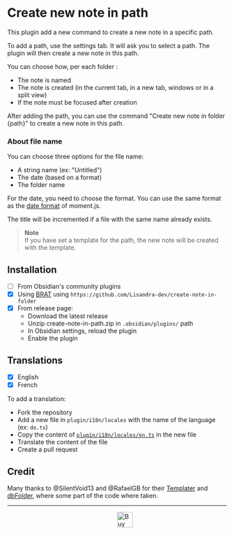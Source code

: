 # Create new note in path  

This plugin add a new command to create a new note in a specific path.  

To add a path, use the settings tab. It will ask you to select a path. The plugin will then create a new note in this path.  

You can choose how, per each folder :  
- The note is named
- The note is created (in the current tab, in a new tab, windows or in a split view)  
- If the note must be focused after creation  

After adding the path, you can use the command "Create new note in folder {path}" to create a new note in this path.  

### About file name

You can choose three options for the file name:
- A string name (ex: "Untitled")
- The date (based on a format)
- The folder name

For the date, you need to choose the format. You can use the same format as the [date format](https://momentjs.com/docs/#/displaying/format/) of moment.js.

The title will be incremented if a file with the same name already exists.

> **Note**  
> If you have set a template for the path, the new note will be created with the template.  

## Installation  

- [ ] From Obsidian's community plugins  
- [x] Using [BRAT](https://github.com/TfTHacker/obsidian42-brat#adding-a-beta-plugin) using `https://github.com/Lisandra-dev/create-note-in-folder`  
- [x] From release page:  
  - Download the latest release  
  - Unzip create-note-in-path.zip in `.obsidian/plugins/` path  
  - In Obsidian settings, reload the plugin  
  - Enable the plugin  

## Translations  

- [x] English  
- [x] French  

To add a translation:  
- Fork the repository
- Add a new file in `plugin/i18n/locales` with the name of the language (ex: `de.ts`)
- Copy the content of [`plugin/i18n/locales/en.ts`](plugin/i18n/locales/en.ts) in the new file
- Translate the content of the file
- Create a pull request

## Credit  
Many thanks to @SilentVoid13 and @RafaelGB for their [Templater](https://github.com/SilentVoid13/Templater) and [dbFolder](https://github.com/RafaelGB/obsidian-db-folder), where some part of the code where taken.  

---

<a href='https://ko-fi.com/X8X54ZYAV' target='_blank'><img height='36' style='border:0px;height:36px;display:block;margin-left:50%;' src='https://cdn.ko-fi.com/cdn/kofi1.png?v=3' border='0' alt='Buy Me a Coffee at ko-fi.com' /></a>  
